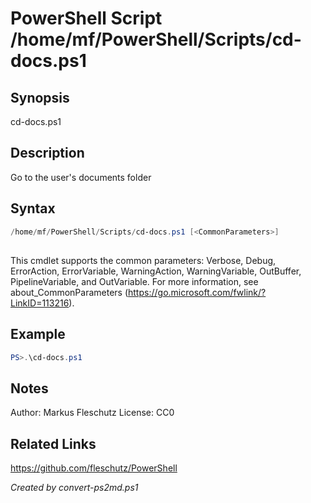 # PowerShell Script /home/mf/PowerShell/Scripts/cd-docs.ps1

## Synopsis
cd-docs.ps1

## Description
Go to the user's documents folder

## Syntax
```powershell
/home/mf/PowerShell/Scripts/cd-docs.ps1 [<CommonParameters>]
```
## <CommonParameters>
This cmdlet supports the common parameters: Verbose, Debug, ErrorAction, ErrorVariable, WarningAction, WarningVariable, OutBuffer, PipelineVariable, and OutVariable. For more information, see about_CommonParameters (https://go.microsoft.com/fwlink/?LinkID=113216).

## Example
```powershell
PS>.\cd-docs.ps1
```


## Notes
Author:  Markus Fleschutz
License: CC0

## Related Links
https://github.com/fleschutz/PowerShell

*Created by convert-ps2md.ps1*
